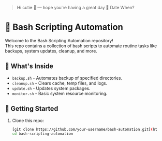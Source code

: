 > Hi cutie 👋 — hope you're having a great day 💛 Date When?


# 🐚 Bash Scripting Automation

Welcome to the Bash Scripting Automation repository!  
This repo contains a collection of bash scripts to automate routine tasks like backups, system updates, cleanup, and more.

## 📂 What's Inside

- `backup.sh` - Automates backup of specified directories.
- `cleanup.sh` - Clears cache, temp files, and logs.
- `update.sh` - Updates system packages.
- `monitor.sh` - Basic system resource monitoring.

## 🚀 Getting Started

1. Clone this repo:
   ```bash
   [git clone https://github.com/your-username/bash-automation.git](https://github.com/nitika-1103/bash-scripting-automation.git)
   cd bash-scripting-automation
